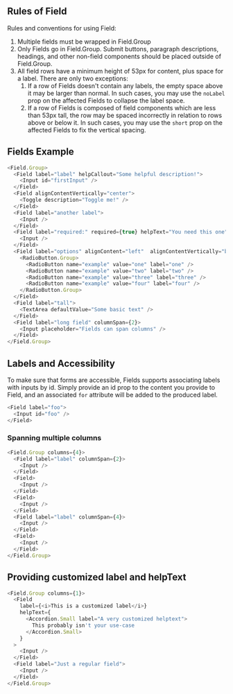 ## Rules of Field

Rules and conventions for using Field:

1. Multiple fields must be wrapped in Field.Group
2. Only Fields go in Field.Group. Submit buttons, paragraph descriptions, headings, and other non-field components should be placed outside of Field.Group.
3. All field rows have a minimum height of 53px for content, plus space for a label. There are only two exceptions:
   1. If a row of Fields doesn't contain any labels, the empty space above it may be larger than normal. In such cases, you may use the `noLabel` prop on the affected Fields to collapse the label space.
   2. If a row of Fields is composed of field components which are less than 53px tall, the row may be spaced incorrectly in relation to rows above or below it. In such cases, you may use the `short` prop on the affected Fields to fix the vertical spacing.

## Fields Example

```js
<Field.Group>
  <Field label="label" helpCallout="Some helpful description!">
    <Input id="firstInput" />
  </Field>
  <Field alignContentVertically="center">
    <Toggle description="Toggle me!" />
  </Field>
  <Field label="another label">
    <Input />
  </Field>
  <Field label="required:" required={true} helpText="You need this one">
    <Input />
  </Field>
  <Field label="options" alignContent="left"  alignContentVertically="bottom">
    <RadioButton.Group>
      <RadioButton name="example" value="one" label="one" />
      <RadioButton name="example" value="two" label="two" />
      <RadioButton name="example" value="three" label="three" />
      <RadioButton name="example" value="four" label="four" />
    </RadioButton.Group>
  </Field>
  <Field label="tall">
    <TextArea defaultValue="Some basic text" />
  </Field>
  <Field label="long field" columnSpan={2}>
    <Input placeholder="Fields can span columns" />
  </Field>
</Field.Group>
```

## Labels and Accessibility

To make sure that forms are accessible, Fields supports associating labels with inputs by id. Simply provide an id prop to the content you provide to Field, and an associated `for` attribute will be added to the produced label.

```js static
<Field label="foo">
  <Input id="foo" />
</Field>
```

### Spanning multiple columns

```js
<Field.Group columns={4}>
  <Field label="label" columnSpan={2}>
    <Input />
  </Field>
  <Field>
    <Input />
  </Field>
  <Field>
    <Input />
  </Field>
  <Field label="label" columnSpan={4}>
    <Input />
  </Field>
  <Field>
    <Input />
  </Field>
</Field.Group>
```

## Providing customized label and helpText

```js
<Field.Group columns={1}>
  <Field
    label={<i>This is a customized label</i>}
    helpText={
      <Accordion.Small label="A very customized helptext">
        This probably isn't your use-case
      </Accordion.Small>
    }
  >
    <Input />
  </Field>
  <Field label="Just a regular field">
    <Input />
  </Field>
</Field.Group>
```

